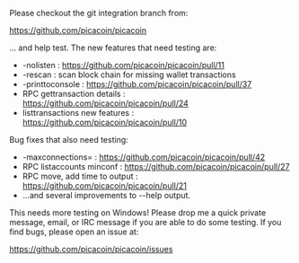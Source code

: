 Please checkout the git integration branch from:

https://github.com/picacoin/picacoin

... and help test.  The new features that need testing are:

* -nolisten : https://github.com/picacoin/picacoin/pull/11
* -rescan : scan block chain for missing wallet transactions
* -printtoconsole : https://github.com/picacoin/picacoin/pull/37
* RPC gettransaction details : https://github.com/picacoin/picacoin/pull/24
* listtransactions new features : https://github.com/picacoin/picacoin/pull/10

Bug fixes that also need testing:

* -maxconnections= : https://github.com/picacoin/picacoin/pull/42
* RPC listaccounts minconf : https://github.com/picacoin/picacoin/pull/27
* RPC move, add time to output : https://github.com/picacoin/picacoin/pull/21
* ...and several improvements to --help output.

This needs more testing on Windows!  Please drop me a quick private message, email, or IRC message if you are able to do some testing.  If you find bugs, please open an issue at:

https://github.com/picacoin/picacoin/issues
